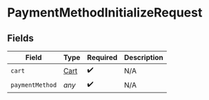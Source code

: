 # PaymentMethodInitializeRequest


## Fields

| Field                               | Type                                | Required                            | Description                         |
| ----------------------------------- | ----------------------------------- | ----------------------------------- | ----------------------------------- |
| `cart`                              | [Cart](../../models/shared/cart.md) | :heavy_check_mark:                  | N/A                                 |
| `paymentMethod`                     | *any*                               | :heavy_check_mark:                  | N/A                                 |